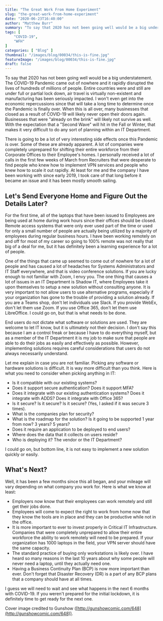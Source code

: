 ```yaml
---
title: "The Great Work From Home Experiment"
slug: "the-great-work-from-home-experiment"
date: "2020-06-23T16:40:00"
author: "Matthew Burr"
summary: "To say that 2020 has not been going well would be a big understatement. The COVID-19 Pandemic came out of nowhere and it has rapidly disrupted the lives of hundreds of millions of people. Entire countries were and still are under full or partial lock down, air travel is virtually non-existent and manufacturing is seriously impacted. I won't even get into the economic repercussions since that will take a long time to determine once the Pandemic is finally over."
tags: [
    "COVID-19",
    "WFH"
]
categories: [ "Blog" ]
thumbnail: "/images/blog/00034/this-is-fine.jpg"
featureImage: "/images/blog/00034/this-is-fine.jpg"
draft: false
---
```


To say that 2020 has not been going well would be a big understatement. The COVID-19 Pandemic came out of nowhere and it rapidly disrupted the lives of hundreds of millions of people. Entire countries were and still are under full or partial lock down, air travel is virtually non-existent and manufacturing has been seriously impacted. I won't even get into the economic repercussions since that will take a long time to determine once the Pandemic is finally over. When this is all over, many businesses that closed as a result of COVID-19 will likely never open their doors again. Businesses that were "already on the brink" will likely not survive as well. With the expectation that a "Second Wave" will hit in the Fall or Winter, that makes it very difficult to do any sort of planning within an IT Department.

There is going to be a lot of very interesting side effects once this Pandemic is over. Some of these are already apparent. A lot of companies were completely unprepared for shifting their entire workforce from their Corporate Offices to their Employee's homes. I personally received a lot of calls in the first few weeks of March from Recruiters that were desperate to find people who knew how to implement VPN services and people who knew how to scale it out rapidly. At least for me and the company I have been working with since early 2019, I took care of that long before it became an issue and it has been mostly smooth sailing.

## Let's Send Everyone Home and Figure Out the Details Later? ##

For the first time, all of the laptops that have been issued to Employees are being used at home during work hours since their offices should be closed. Remote access systems that were only ever used part of the time or used for only a small number of people are actually being utilized by a majority of employees during regular business hours. I have been working remotely on and off for most of my career so going to 100% remote was not really that big of a deal for me, but it has definitely been a learning experience for a lot of people.

One of the things that came up seemed to come out of nowhere for a lot of people and has caused a lot of headaches for Systems Administrators and IT Staff everywhere, and that is video conference solutions. If you are lucky enough to not familiar with Zoom, I envy you. The one thing that causes a lot of issues in an IT Department is Shadow IT, where Employees take it upon themselves to setup a new solution without consulting anyone. It is very important to not allow users to use alternative programs, especially if your organization has gone to the trouble of providing a solution already. If you are a Teams shop, don't let individuals use Slack. If you provide WebEx, don't let them use Zoom. If you use Office 365, don't let them use LibreOffice. I could go on, but that is what needs to be done.

End users do not dictate what software or solutions are used. They are welcome to let IT know, but it is ultimately not their decision. I don't say this because I am a control freak or because I have to do everything myself, but as a member of the IT Department it is my job to make sure that people are able to do their jobs as easily and effectively as possible. However, implementing solutions requires careful considerations that users do not always necessarily understand.

Let me explain in case you are not familiar. Picking any software or hardware solutions is difficult. It is way more difficult than you think. Here is what you need to consider when picking anything in IT:

* Is it compatible with our existing systems?
* Does it support secure authentication? Does it support MFA?
* Does it integrate with our existing authentication systems? Does it integrate with ADDS? Does it integrate with Office 365?
* Is it secure? Is it secure? Is it secure? (Yes, I asked if it was secure 3 times).
* What is the companies plan for security?
* What is the roadmap for the solution? Is it going to be supported 1 year from now? 3 years? 5 years?
* Does it require an application to be deployed to end users?
* Where does the data that it collects on users reside?
* Who is deploying it? The vendor or the IT Department?

I could go on, but bottom line, it is not easy to implement a new solution quickly or easily.

## What's Next? ##

Well, it has been a few months since this all began, and your mileage will vary depending on what company you work for. Here is what we know at least:

* Employers now know that their employees can work remotely and still get their jobs done.
* Employees will come to expect the right to work from home now that they know the tools are in place and they can be productive while not in the office.
* It is more important to ever to invest properly in Critical IT Infrastructure. Companies that were completely unprepared to allow their entire workforce the ability to work remotely will need to be prepared. If your organization has 1000 laptops in the field, your VPN server should have the same capacity.
* The standard practice of buying only workstations is likely over. I have heard so many reasons in the last 10 years about why some people will never need a laptop, until they actually need one.
* Having a Business Continuity Plan (BCP) is now more important than ever. Don't forget that Disaster Recovery (DR) is a part of any BCP plans that a company should have at all times.

I guess we will need to wait and see what happens in the next 6 months with COVID-19. If you weren't prepared for the initial lockdown, it is definitely time to get ready for the next one.

Cover image credited to Gunshow ([http://gunshowcomic.com/648](http://gunshowcomic.com/648)).

